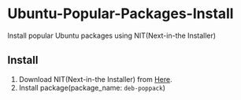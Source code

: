 # Ubuntu-Popular-Packages-Install
Install popular Ubuntu packages using NIT(Next-in-the Installer)

## Install
1. Download NIT(Next-in-the Installer) from [Here](https://github.com/DiamondGotCat/NIT).
2. Install package(package_name: `deb-poppack`)
